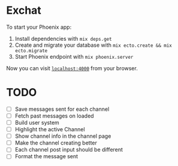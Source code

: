 # Exchat

To start your Phoenix app:

  1. Install dependencies with `mix deps.get`
  2. Create and migrate your database with `mix ecto.create && mix ecto.migrate`
  3. Start Phoenix endpoint with `mix phoenix.server`

Now you can visit [`localhost:4000`](http://localhost:4000) from your browser.

# TODO

- [ ] Save messages sent for each channel
- [ ] Fetch past messages on loaded
- [ ] Build user system
- [ ] Highlight the active Channel
- [ ] Show channel info in the channel page
- [ ] Make the channel creating better
- [ ] Each channel post input should be different
- [ ] Format the message sent
